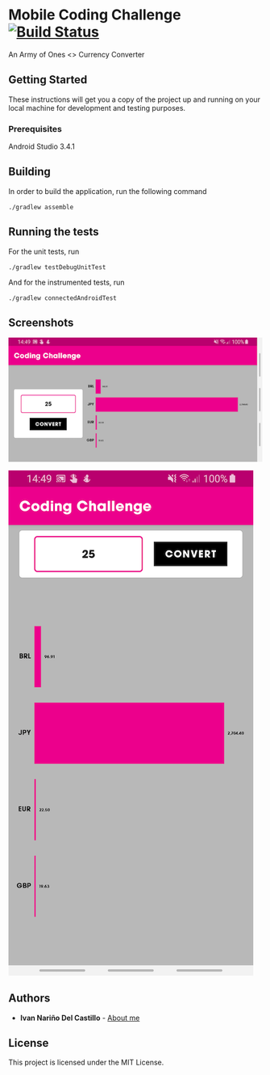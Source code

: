 # Mobile Coding Challenge [![Build Status](https://travis-ci.com/ivannarino/Converter.svg?branch=master)](https://travis-ci.com/ivannarino/Converter)

An Army of Ones <> Currency Converter

## Getting Started

These instructions will get you a copy of the project up and running on your local machine for development and testing purposes.

### Prerequisites

Android Studio 3.4.1

## Building

In order to build the application, run the following command 

```
./gradlew assemble
```

## Running the tests

For the unit tests, run

```
./gradlew testDebugUnitTest
```

And for the instrumented tests, run

```
./gradlew connectedAndroidTest
```

## Screenshots

![Landscape](art/device-2019-06-07-144919.png)

![Portrait](art/device-2019-06-07-144943.png)


## Authors

* **Ivan Nariño Del Castillo** - [About me](https://ivannarino.github.io)


## License

This project is licensed under the MIT License.
